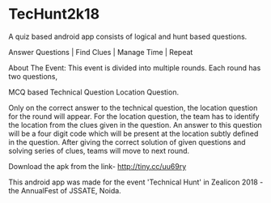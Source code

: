 # TecHunt2k18
A quiz based android app consists of logical and hunt based questions.

Answer Questions | Find Clues | Manage Time | Repeat

About The Event: This event is divided into multiple rounds. Each round has two questions,

MCQ based Technical Question
Location Question.

Only on the correct answer to the technical question, the location question for the round will appear.
For the location question, the team has to identify the location from the clues given in the question.
An answer to this question will be a four digit code which will be present at the location subtly defined in the question.
After giving the correct solution of given questions and solving series of clues, teams will move to next round.

Download the apk from the link-
http://tiny.cc/uu69ry

This android app was made for the event 'Technical Hunt' in Zealicon 2018 - the AnnualFest of JSSATE, Noida.
